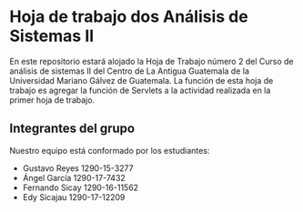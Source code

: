# Hoja de trabajo dos Análisis de Sistemas II
En este repositorio estará alojado la Hoja de Trabajo número 2 del Curso de análisis de sistemas II del Centro de
La Antigua Guatemala de la Universidad Mariano Gálvez de Guatemala.
La función de esta hoja de trabajo es agregar la función de Servlets a la actividad realizada en la primer hoja de
trabajo.
## Integrantes del grupo
Nuestro equipo está conformado por los estudiantes:
- Gustavo Reyes 	1290-15-3277
- Ángel García 		1290-17-7432
- Fernando Sicay	1290-16-11562
- Edy Sicajau 		1290-17-12209 

